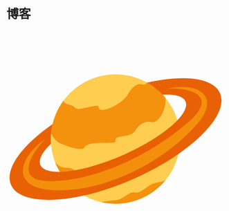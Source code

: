 # 博客

<svg xmlns="http://www.w3.org/2000/svg" viewBox="0 0 36 36"><title>🪐: ringed planet (1FA90) - emojiall.com</title><style>svg{stroke:#edf2f6;animation:dashoffset 10s both infinite,fill-opacity 10s both infinite,stroke-opacity 10s both infinite;stroke-dasharray:500%;stroke-dashoffset:500%}@keyframes stroke-opacity{2%,25%{stroke-opacity:.75;stroke-width:2%}100%,75%{stroke-opacity:0;stroke-width:0}}@keyframes fill-opacity{10%,25%{fill-opacity:0}0%,100%,50%{fill-opacity:1}}@keyframes dashoffset{0%,2%{stroke-dashoffset:500%}100%{stroke-dashoffset:0%}}</style><circle fill="#FFCC4D" cx="18" cy="18" r="10.694"/><path fill="#F4900C" d="M10.229 22.751c-.985.067-1.689-.308-2.203-.917.214.557.487 1.081.788 1.588.771.289 1.591.41 2.54-.272-.463-.227-.88-.415-1.125-.399zM23.086 8.608c.045.328-.187.5-.75.363-.955-.232-1.793.776-2.274 1.619-.947 1.657-4.854 3.524-4.857 2.087-.001-.679-3.452.843-3.893.161-.417-.644-1.663-.396-1.921-1.168-1.135 1.544-1.869 3.402-2.04 5.422.377.718.864 1.282 1.352 1.526.66.33 3.726 1.528 4.174.763.747-1.276 5.229-.373 5.122-1.044-.205-1.285 2.427-.23 3.373-1.886.482-.843 1.533-1.49 2.489-1.258 1.116.271 2.493-1.643 2.389-3.996-.871-1.057-1.951-1.931-3.164-2.589zm3.181 16.175c-.338.166-.671.293-.975.326-2.248.243-2.734 2.005-4.242 1.703-.777-.156-1.837 1.214-3.05 1.297-.611.042-1.489.141-2.386.308.768.175 1.565.277 2.386.277 3.331 0 6.305-1.523 8.267-3.911z"/><path fill="#E85E00" d="M23.225 8.674c.953.535 1.811 1.213 2.554 2.003 2.491-.157 4.01.429 3.883 1.777-.066.705-.585 1.542-1.431 2.435-2.108 2.221-6.309 4.796-11.07 6.602-3.309 1.255-6.258 1.9-8.366 1.934-2.145.035-3.418-.563-3.302-1.803.076-.815.752-1.806 1.852-2.857-.019-.255-.039-.507-.039-.765 0-.848.109-1.669.296-2.461C3.3 18.522.5 21.807.5 24.369c0 3.487 5.162 4.558 12.275 2.957 1.65-.371 3.405-.886 5.225-1.549 3.9-1.419 7.489-3.3 10.399-5.317 4.301-2.983 7.101-6.268 7.101-8.83 0-3.486-5.162-4.558-12.275-2.956z"/><path fill="#F4900C" d="M6.356 18.051c-.742.711-1.369 1.524-1.88 2.382-.49.852-.907 1.811-.844 2.671.035.856.682 1.366 1.558 1.602.874.227 1.845.287 2.834.229 1.962-.089 3.93-.415 5.841-.965 1.924-.505 3.791-1.225 5.615-2.036 3.648-1.628 7.068-3.789 10.132-6.382.368-.333.771-.649 1.124-.986.333-.337.647-.713.91-1.097.522-.768.826-1.667.335-2.352-.49-.696-1.495-1.075-2.453-1.271-.981-.187-2.01-.23-3.03-.111.992-.265 2.037-.395 3.088-.316 1.03.092 2.172.3 3.008 1.221.41.457.599 1.145.524 1.746-.057.611-.293 1.15-.563 1.635-.278.485-.59.925-.945 1.348-.352.404-.709.777-1.072 1.163-2.932 2.994-6.44 5.414-10.261 7.159-3.816 1.72-7.974 2.911-12.261 2.754-1.056-.04-2.157-.133-3.236-.548-.534-.209-1.082-.517-1.5-1.016-.429-.49-.635-1.171-.589-1.774.098-1.213.704-2.152 1.349-2.976.664-.819 1.447-1.525 2.316-2.08z"/></svg>
